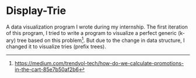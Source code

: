 # Display-Trie
A data visualization program I wrote during my internship. The first iteration of this program, I tried to write a program to visualize a perfect generic (k-ary) tree based on this problem[^1]. But due to the change in data structure, I changed it to visualize tries (prefix trees). 

[^1]: https://medium.com/trendyol-tech/how-do-we-calculate-promotions-in-the-cart-85e7b50af2b6
